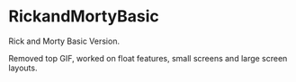 # RickandMortyBasic
Rick and Morty Basic Version.

Removed top GIF, worked on float features, small screens and large screen layouts.
